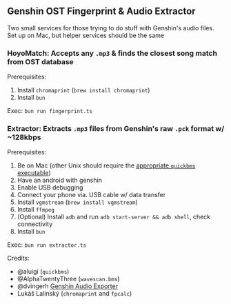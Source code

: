 ## Genshin OST Fingerprint & Audio Extractor

Two small services for those trying to do stuff with Genshin's audio files. Set up on Mac, but helper services should be the same

### HoyoMatch: Accepts any `.mp3` & finds the closest song match from OST database

Prerequisites: 
1. Install `chromaprint` (`brew install chromaprint`)
2. Install `bun`

Exec: `bun run fingerprint.ts`

### Extractor: Extracts `.mp3` files from Genshin's raw `.pck` format w/ ~128kbps

Prerequisites:
1. Be on Mac (other Unix should require the [appropriate `quickbms` executable](https://aluigi.altervista.org))
2. Have an android with genshin
3. Enable USB debugging
4. Connect your phone via. USB cable w/ data transfer
5. Install `vgmstream` (`brew install vgmstream`)
7. Install `ffmpeg`
8. (Optional) Install `adb` and run `adb start-server && adb shell`, check connectivity
9. Install `bun`

Exec: `bun run extractor.ts`

Credits:
- @aluigi (`quickbms`)
- @AlphaTwentyThree (`wavescan.bms`)
- @dvingerh [Genshin Audio Exporter](https://github.com/dvingerh/genshin-audio-exporter)
- Lukáš Lalinský (`chromaprint` and `fpcalc`)